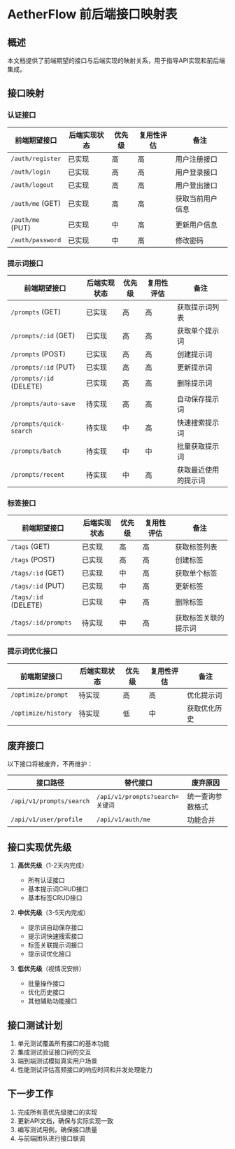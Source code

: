 # AetherFlow 前后端接口映射表

## 概述
本文档提供了前端期望的接口与后端实现的映射关系，用于指导API实现和前后端集成。

## 接口映射

### 认证接口

| 前端期望接口 | 后端实现状态 | 优先级 | 复用性评估 | 备注 |
|------------|------------|-------|----------|------|
| `/auth/register` | 已实现 | 高 | 高 | 用户注册接口 |
| `/auth/login` | 已实现 | 高 | 高 | 用户登录接口 |
| `/auth/logout` | 已实现 | 高 | 高 | 用户登出接口 |
| `/auth/me` (GET) | 已实现 | 高 | 高 | 获取当前用户信息 |
| `/auth/me` (PUT) | 已实现 | 中 | 高 | 更新用户信息 |
| `/auth/password` | 已实现 | 中 | 高 | 修改密码 |

### 提示词接口

| 前端期望接口 | 后端实现状态 | 优先级 | 复用性评估 | 备注 |
|------------|------------|-------|----------|------|
| `/prompts` (GET) | 已实现 | 高 | 高 | 获取提示词列表 |
| `/prompts/:id` (GET) | 已实现 | 高 | 高 | 获取单个提示词 |
| `/prompts` (POST) | 已实现 | 高 | 高 | 创建提示词 |
| `/prompts/:id` (PUT) | 已实现 | 高 | 高 | 更新提示词 |
| `/prompts/:id` (DELETE) | 已实现 | 高 | 高 | 删除提示词 |
| `/prompts/auto-save` | 待实现 | 高 | 高 | 自动保存提示词 |
| `/prompts/quick-search` | 待实现 | 中 | 高 | 快速搜索提示词 |
| `/prompts/batch` | 待实现 | 中 | 中 | 批量获取提示词 |
| `/prompts/recent` | 待实现 | 中 | 高 | 获取最近使用的提示词 |

### 标签接口

| 前端期望接口 | 后端实现状态 | 优先级 | 复用性评估 | 备注 |
|------------|------------|-------|----------|------|
| `/tags` (GET) | 已实现 | 高 | 高 | 获取标签列表 |
| `/tags` (POST) | 已实现 | 高 | 高 | 创建标签 |
| `/tags/:id` (GET) | 已实现 | 中 | 高 | 获取单个标签 |
| `/tags/:id` (PUT) | 已实现 | 中 | 高 | 更新标签 |
| `/tags/:id` (DELETE) | 已实现 | 中 | 高 | 删除标签 |
| `/tags/:id/prompts` | 待实现 | 中 | 高 | 获取标签关联的提示词 |

### 提示词优化接口

| 前端期望接口 | 后端实现状态 | 优先级 | 复用性评估 | 备注 |
|------------|------------|-------|----------|------|
| `/optimize/prompt` | 待实现 | 高 | 高 | 优化提示词 |
| `/optimize/history` | 待实现 | 低 | 中 | 获取优化历史 |

## 废弃接口

以下接口将被废弃，不再维护：

| 接口路径 | 替代接口 | 废弃原因 |
|---------|---------|---------|
| `/api/v1/prompts/search` | `/api/v1/prompts?search=关键词` | 统一查询参数格式 |
| `/api/v1/user/profile` | `/api/v1/auth/me` | 功能合并 |

## 接口实现优先级

1. **高优先级**（1-2天内完成）
   - 所有认证接口
   - 基本提示词CRUD接口
   - 基本标签CRUD接口

2. **中优先级**（3-5天内完成）
   - 提示词自动保存接口
   - 提示词快速搜索接口
   - 标签关联提示词接口
   - 提示词优化接口

3. **低优先级**（视情况安排）
   - 批量操作接口
   - 优化历史接口
   - 其他辅助功能接口

## 接口测试计划

1. 单元测试覆盖所有接口的基本功能
2. 集成测试验证接口间的交互
3. 端到端测试模拟真实用户场景
4. 性能测试评估高频接口的响应时间和并发处理能力

## 下一步工作

1. 完成所有高优先级接口的实现
2. 更新API文档，确保与实际实现一致
3. 编写测试用例，确保接口质量
4. 与前端团队进行接口联调 